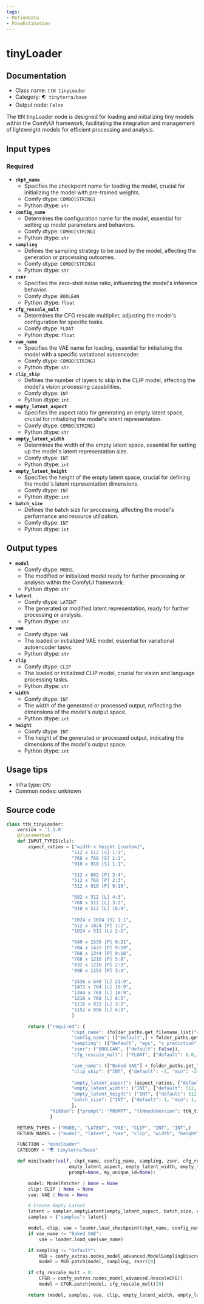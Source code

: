 ```yaml
---
tags:
- MotionData
- PoseEstimation
---
```


# tinyLoader
## Documentation
- Class name: `ttN tinyLoader`
- Category: `🌏 tinyterra/base`
- Output node: `False`

The ttN tinyLoader node is designed for loading and initializing tiny models within the ComfyUI framework, facilitating the integration and management of lightweight models for efficient processing and analysis.
## Input types
### Required
- **`ckpt_name`**
    - Specifies the checkpoint name for loading the model, crucial for initializing the model with pre-trained weights.
    - Comfy dtype: `COMBO[STRING]`
    - Python dtype: `str`
- **`config_name`**
    - Determines the configuration name for the model, essential for setting up model parameters and behaviors.
    - Comfy dtype: `COMBO[STRING]`
    - Python dtype: `str`
- **`sampling`**
    - Defines the sampling strategy to be used by the model, affecting the generation or processing outcomes.
    - Comfy dtype: `COMBO[STRING]`
    - Python dtype: `str`
- **`zsnr`**
    - Specifies the zero-shot noise ratio, influencing the model's inference behavior.
    - Comfy dtype: `BOOLEAN`
    - Python dtype: `float`
- **`cfg_rescale_mult`**
    - Determines the CFG rescale multiplier, adjusting the model's configuration for specific tasks.
    - Comfy dtype: `FLOAT`
    - Python dtype: `float`
- **`vae_name`**
    - Specifies the VAE name for loading, essential for initializing the model with a specific variational autoencoder.
    - Comfy dtype: `COMBO[STRING]`
    - Python dtype: `str`
- **`clip_skip`**
    - Defines the number of layers to skip in the CLIP model, affecting the model's vision processing capabilities.
    - Comfy dtype: `INT`
    - Python dtype: `int`
- **`empty_latent_aspect`**
    - Specifies the aspect ratio for generating an empty latent space, crucial for initializing the model's latent representation.
    - Comfy dtype: `COMBO[STRING]`
    - Python dtype: `str`
- **`empty_latent_width`**
    - Determines the width of the empty latent space, essential for setting up the model's latent representation size.
    - Comfy dtype: `INT`
    - Python dtype: `int`
- **`empty_latent_height`**
    - Specifies the height of the empty latent space, crucial for defining the model's latent representation dimensions.
    - Comfy dtype: `INT`
    - Python dtype: `int`
- **`batch_size`**
    - Defines the batch size for processing, affecting the model's performance and resource utilization.
    - Comfy dtype: `INT`
    - Python dtype: `int`
## Output types
- **`model`**
    - Comfy dtype: `MODEL`
    - The modified or initialized model ready for further processing or analysis within the ComfyUI framework.
    - Python dtype: `str`
- **`latent`**
    - Comfy dtype: `LATENT`
    - The generated or modified latent representation, ready for further processing or analysis.
    - Python dtype: `str`
- **`vae`**
    - Comfy dtype: `VAE`
    - The loaded or initialized VAE model, essential for variational autoencoder tasks.
    - Python dtype: `str`
- **`clip`**
    - Comfy dtype: `CLIP`
    - The loaded or initialized CLIP model, crucial for vision and language processing tasks.
    - Python dtype: `str`
- **`width`**
    - Comfy dtype: `INT`
    - The width of the generated or processed output, reflecting the dimensions of the model's output space.
    - Python dtype: `int`
- **`height`**
    - Comfy dtype: `INT`
    - The height of the generated or processed output, indicating the dimensions of the model's output space.
    - Python dtype: `int`
## Usage tips
- Infra type: `CPU`
- Common nodes: unknown


## Source code
```python
class ttN_tinyLoader:
    version = '1.1.0'
    @classmethod
    def INPUT_TYPES(cls):
        aspect_ratios = ["width x height [custom]",
                        "512 x 512 [S] 1:1",
                        "768 x 768 [S] 1:1",
                        "910 x 910 [S] 1:1",

                        "512 x 682 [P] 3:4",
                        "512 x 768 [P] 2:3",
                        "512 x 910 [P] 9:16",

                        "682 x 512 [L] 4:3",
                        "768 x 512 [L] 3:2",
                        "910 x 512 [L] 16:9",
                        
                        "1024 x 1024 [S] 1:1",                        
                        "512 x 1024 [P] 1:2",
                        "1024 x 512 [L] 2:1",

                        "640 x 1536 [P] 9:21",
                        "704 x 1472 [P] 9:19",
                        "768 x 1344 [P] 9:16",
                        "768 x 1216 [P] 5:8",
                        "832 x 1216 [P] 2:3",
                        "896 x 1152 [P] 3:4",

                        "1536 x 640 [L] 21:9",
                        "1472 x 704 [L] 19:9",
                        "1344 x 768 [L] 16:9",
                        "1216 x 768 [L] 8:5",
                        "1216 x 832 [L] 3:2",
                        "1152 x 896 [L] 4:3",
                        ]

        return {"required": { 
                        "ckpt_name": (folder_paths.get_filename_list("checkpoints"), ),
                        "config_name": (["Default",] + folder_paths.get_filename_list("configs"), {"default": "Default"} ),
                        "sampling": (["Default", "eps", "v_prediction", "lcm", "x0"], {"default": "Default"}),
                        "zsnr": ("BOOLEAN", {"default": False}),
                        "cfg_rescale_mult": ("FLOAT", {"default": 0.0, "min": 0.0, "max": 1.0, "step": 0.01}),

                        "vae_name": (["Baked VAE"] + folder_paths.get_filename_list("vae"),),
                        "clip_skip": ("INT", {"default": -1, "min": -24, "max": 0, "step": 1}),
                        
                        "empty_latent_aspect": (aspect_ratios, {"default":"512 x 512 [S] 1:1"}),
                        "empty_latent_width": ("INT", {"default": 512, "min": 64, "max": MAX_RESOLUTION, "step": 8}),
                        "empty_latent_height": ("INT", {"default": 512, "min": 64, "max": MAX_RESOLUTION, "step": 8}),
                        "batch_size": ("INT", {"default": 1, "min": 1, "max": 64}),
                        },
                "hidden": {"prompt": "PROMPT", "ttNnodeVersion": ttN_tinyLoader.version, "my_unique_id": "UNIQUE_ID",}
                }

    RETURN_TYPES = ("MODEL", "LATENT", "VAE", "CLIP", "INT", "INT",)
    RETURN_NAMES = ("model", "latent", "vae", "clip", "width", "height",)

    FUNCTION = "miniloader"
    CATEGORY = "🌏 tinyterra/base"

    def miniloader(self, ckpt_name, config_name, sampling, zsnr, cfg_rescale_mult, vae_name, clip_skip,
                       empty_latent_aspect, empty_latent_width, empty_latent_height, batch_size,
                       prompt=None, my_unique_id=None):

        model: ModelPatcher | None = None
        clip: CLIP | None = None
        vae: VAE | None = None

        # Create Empty Latent
        latent = sampler.emptyLatent(empty_latent_aspect, batch_size, empty_latent_width, empty_latent_height)
        samples = {"samples": latent}

        model, clip, vae = loader.load_checkpoint(ckpt_name, config_name, clip_skip)
        if vae_name != "Baked VAE":
            vae = loader.load_vae(vae_name)

        if sampling != "Default":
            MSD = comfy_extras.nodes_model_advanced.ModelSamplingDiscrete()
            model = MSD.patch(model, sampling, zsnr)[0]

        if cfg_rescale_mult > 0:
            CFGR = comfy_extras.nodes_model_advanced.RescaleCFG()
            model = CFGR.patch(model, cfg_rescale_mult)[0]

        return (model, samples, vae, clip, empty_latent_width, empty_latent_height)

```
